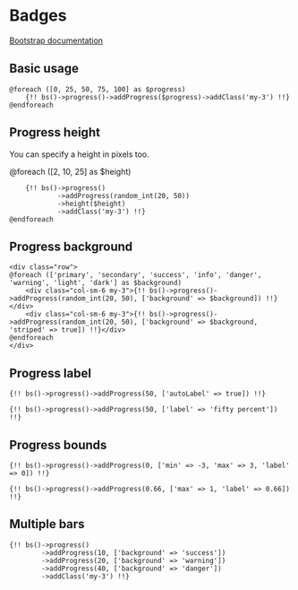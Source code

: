 # Badges

[Bootstrap documentation](https://getbootstrap.com/docs/4.1/components/badge/)

## Basic usage

```$php
@foreach ([0, 25, 50, 75, 100] as $progress)
    {!! bs()->progress()->addProgress($progress)->addClass('my-3') !!}
@endforeach
```

## Progress height

You can specify a height in pixels too.

@foreach ([2, 10, 25] as $height)
```$php
    {!! bs()->progress()
            ->addProgress(random_int(20, 50))
            ->height($height)
            ->addClass('my-3') !!}
@endforeach
```

## Progress background

```$php
<div class="row">
@foreach (['primary', 'secondary', 'success', 'info', 'danger', 'warning', 'light', 'dark'] as $background)
    <div class="col-sm-6 my-3">{!! bs()->progress()->addProgress(random_int(20, 50), ['background' => $background]) !!}</div>
    <div class="col-sm-6 my-3">{!! bs()->progress()->addProgress(random_int(20, 50), ['background' => $background, 'striped' => true]) !!}</div>
@endforeach
</div>
```

## Progress label

```$php
{!! bs()->progress()->addProgress(50, ['autoLabel' => true]) !!}
```

```$php
{!! bs()->progress()->addProgress(50, ['label' => 'fifty percent']) !!}
```

## Progress bounds

```$php
{!! bs()->progress()->addProgress(0, ['min' => -3, 'max' => 3, 'label' => 0]) !!}
```

```$php
{!! bs()->progress()->addProgress(0.66, ['max' => 1, 'label' => 0.66]) !!}
```

## Multiple bars

```$php
{!! bs()->progress()
        ->addProgress(10, ['background' => 'success'])
        ->addProgress(20, ['background' => 'warning'])
        ->addProgress(40, ['background' => 'danger'])
        ->addClass('my-3') !!}
```


